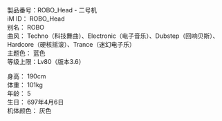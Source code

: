 製品番号：ROBO_Head - 二号机  
iM ID： ROBO_Head  
别名： ROBO  
曲风： Techno（科技舞曲）、Electronic（电子音乐）、Dubstep（回响贝斯）、Hardcore（硬核摇滚）、Trance（迷幻电子乐）  
主题色： 蓝色  
等级上限：Lv80（版本3.6）

身高： 190cm  
体重： 101kg  
年龄： 5   
生日： 697年4月6日  
机体颜色： 灰色